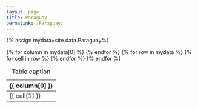 ```yaml
---
layout: page
title: Paraguay
permalink: /Paraguay/
---
```


{% assign mydata=site.data.Paraguay%}

<table id="paraguaydata">
    <caption>Table caption</caption>
    <thead>
    {% for column in mydata[0] %}
        <th>{{ column[0] }}</th>
    {% endfor %}
    </thead>
    <tbody>
    {% for row in mydata %}
        <tr>
        {% for cell in row %}
            <td>{{ cell[1] }}</td>
        {% endfor %}
        </tr>
    {% endfor %}
    </tbody>
</table>

<script>
    var table = new Tabulator("#paraguaydata", {});
</script>